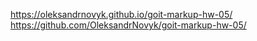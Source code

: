 https://oleksandrnovyk.github.io/goit-markup-hw-05/
https://github.com/OleksandrNovyk/goit-markup-hw-05/
